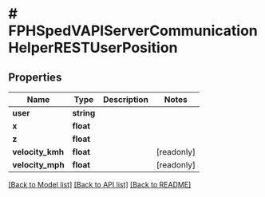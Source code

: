 # # FPHSpedVAPIServerCommunicationHelperRESTUserPosition

## Properties

Name | Type | Description | Notes
------------ | ------------- | ------------- | -------------
**user** | **string** |  |
**x** | **float** |  |
**z** | **float** |  |
**velocity_kmh** | **float** |  | [readonly]
**velocity_mph** | **float** |  | [readonly]

[[Back to Model list]](../../README.md#models) [[Back to API list]](../../README.md#endpoints) [[Back to README]](../../README.md)
